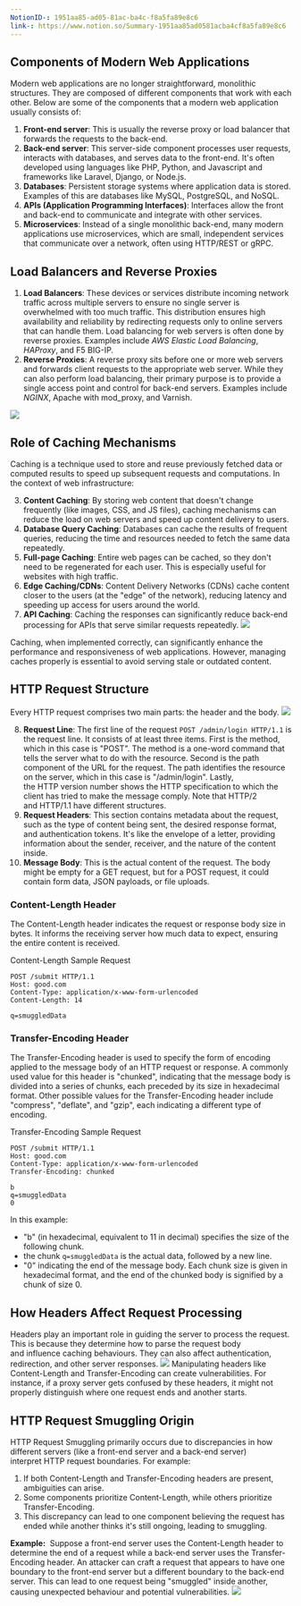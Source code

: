 ```yaml
---
NotionID-: 1951aa85-ad05-81ac-ba4c-f8a5fa89e8c6
link-: https://www.notion.so/Summary-1951aa85ad0581acba4cf8a5fa89e8c6
---
```


## Components of Modern Web Applications
Modern web applications are no longer straightforward, monolithic structures. They are composed of different components that work with each other. Below are some of the components that a modern web application usually consists of:

1. **Front-end server**: This is usually the reverse proxy or load balancer that forwards the requests to the back-end.
2. **Back-end server**: This server-side component processes user requests, interacts with databases, and serves data to the front-end. It's often developed using languages like PHP, Python, and Javascript and frameworks like Laravel, Django, or Node.js.
3. **Databases**: Persistent storage systems where application data is stored. Examples of this are databases like MySQL, PostgreSQL, and NoSQL.
4. **APIs (Application Programming Interfaces)**: Interfaces allow the front and back-end to communicate and integrate with other services.
5. **Microservices**: Instead of a single monolithic back-end, many modern applications use microservices, which are small, independent services that communicate over a network, often using HTTP/REST or gRPC.

## Load Balancers and Reverse Proxies
1. **Load Balancers**: These devices or services distribute incoming network traffic across multiple servers to ensure no single server is overwhelmed with too much traffic. This distribution ensures high availability and reliability by redirecting requests only to online servers that can handle them. Load balancing for web servers is often done by reverse proxies. Examples include *AWS Elastic Load Balancing*, *HAProxy*, and F5 BIG-IP.
2. **Reverse Proxies**: A reverse proxy sits before one or more web servers and forwards client requests to the appropriate web server. While they can also perform load balancing, their primary purpose is to provide a single access point and control for back-end servers. Examples include *NGINX*, Apache with mod_proxy, and Varnish.

![](Pasted%20image%2020250209104620.png)

## Role of Caching Mechanisms
Caching is a technique used to store and reuse previously fetched data or computed results to speed up subsequent requests and computations. In the context of web infrastructure:

3. **Content Caching**: By storing web content that doesn't change frequently (like images, CSS, and JS files), caching mechanisms can reduce the load on web servers and speed up content delivery to users.
4. **Database Query Caching**: Databases can cache the results of frequent queries, reducing the time and resources needed to fetch the same data repeatedly.
5. **Full-page Caching**: Entire web pages can be cached, so they don't need to be regenerated for each user. This is especially useful for websites with high traffic.
6. **Edge Caching/CDNs**: Content Delivery Networks (CDNs) cache content closer to the users (at the "edge" of the network), reducing latency and speeding up access for users around the world.
7. **API Caching**: Caching the responses can significantly reduce back-end processing for APIs that serve similar requests repeatedly.
	![](Pasted%20image%2020250209104756.png)

Caching, when implemented correctly, can significantly enhance the performance and responsiveness of web applications. However, managing caches properly is essential to avoid serving stale or outdated content.


## HTTP Request Structure
Every HTTP request comprises two main parts: the header and the body.
	![](Pasted%20image%2020250209105113.png)

8. **Request Line**: The first line of the request `POST /admin/login HTTP/1.1` is the request line. It consists of at least three items. First is the method, which in this case is "POST". The method is a one-word command that tells the server what to do with the resource. Second is the path component of the URL for the request. The path identifies the resource on the server, which in this case is "/admin/login". Lastly, the HTTP version number shows the HTTP specification to which the client has tried to make the message comply. Note that HTTP/2 and HTTP/1.1 have different structures.
9. **Request Headers**: This section contains metadata about the request, such as the type of content being sent, the desired response format, and authentication tokens. It's like the envelope of a letter, providing information about the sender, receiver, and the nature of the content inside.
10. **Message Body**: This is the actual content of the request. The body might be empty for a GET request, but for a POST request, it could contain form data, JSON payloads, or file uploads.

### **Content-Length Header**
The Content-Length header indicates the request or response body size in bytes. It informs the receiving server how much data to expect, ensuring the entire content is received.

Content-Length Sample Request
```shell-session
POST /submit HTTP/1.1
Host: good.com
Content-Type: application/x-www-form-urlencoded
Content-Length: 14
    
q=smuggledData
```

### **Transfer-Encoding Header**
The Transfer-Encoding header is used to specify the form of encoding applied to the message body of an HTTP request or response. A commonly used value for this header is "chunked", indicating that the message body is divided into a series of chunks, each preceded by its size in hexadecimal format. Other possible values for the Transfer-Encoding header include "compress", "deflate", and "gzip", each indicating a different type of encoding. 

Transfer-Encoding Sample Request
```shell
POST /submit HTTP/1.1
Host: good.com
Content-Type: application/x-www-form-urlencoded
Transfer-Encoding: chunked
    
b
q=smuggledData 
0
```

In this example:
- "b" (in hexadecimal, equivalent to 11 in decimal) specifies the size of the following chunk.
-  the chunk `q=smuggledData` is the actual data, followed by a new line.
 - "0"  indicating the end of the message body. Each chunk size is given in hexadecimal format, and the end of the chunked body is signified by a chunk of size 0.


## How Headers Affect Request Processing
Headers play an important role in guiding the server to process the request. This is because they determine how to parse the request body and influence caching behaviours. They can also affect authentication, redirection, and other server responses.
	![](Pasted%20image%2020250209112351.png)
Manipulating headers like Content-Length and Transfer-Encoding can create vulnerabilities. For instance, if a proxy server gets confused by these headers, it might not properly distinguish where one request ends and another starts.


## HTTP Request Smuggling Origin
HTTP Request Smuggling primarily occurs due to discrepancies in how different servers (like a front-end server and a back-end server) interpret HTTP request boundaries. For example:

1. If both Content-Length and Transfer-Encoding headers are present, ambiguities can arise.
2. Some components prioritize Content-Length, while others prioritize Transfer-Encoding.
3. This discrepancy can lead to one component believing the request has ended while another thinks it's still ongoing, leading to smuggling.

**Example:** 
Suppose a front-end server uses the Content-Length header to determine the end of a request while a back-end server uses the Transfer-Encoding header. An attacker can craft a request that appears to have one boundary to the front-end server but a different boundary to the back-end server. This can lead to one request being "smuggled" inside another, causing unexpected behaviour and potential vulnerabilities.
	![](Pasted%20image%2020250209112556.png)
